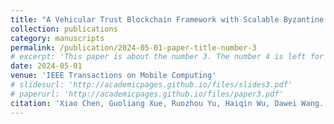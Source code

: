 ```yaml
---
title: "A Vehicular Trust Blockchain Framework with Scalable Byzantine Consensus"
collection: publications
category: manuscripts
permalink: /publication/2024-05-01-paper-title-number-3
# excerpt: 'This paper is about the number 3. The number 4 is left for future work.'
date: 2024-05-01
venue: 'IEEE Transactions on Mobile Computing'
# slidesurl: 'http://academicpages.github.io/files/slides3.pdf'
# paperurl: 'http://academicpages.github.io/files/paper3.pdf'
citation: 'Xiao Chen, Guoliang Xue, Ruozhou Yu, Haiqin Wu, Dawei Wang. A Vehicular Trust Blockchain Framework with Scalable Byzantine Consensus, IEEE Transactions on Mobile Computing, 2024. 23(5):4440-4452 (CCF A)'
---
```

